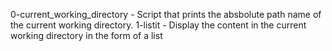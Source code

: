 0-current_working_directory - Script that prints the absbolute path name of the current working directory.
1-listit - Display the content in the current working directory in the form of a list
